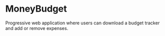 # MoneyBudget
Progressive web application where users can download a budget tracker and add or remove expenses.
